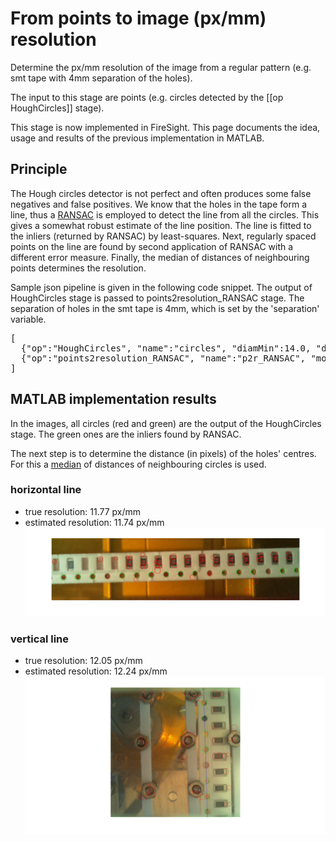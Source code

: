 # From points to image (px/mm) resolution
Determine the px/mm resolution of the image from a regular pattern (e.g. smt tape with 4mm separation of the holes).

The input to this stage are points (e.g. circles detected by the [[op HoughCircles]] stage).

This stage is now implemented in FireSight. This page documents the idea, usage and results of the previous implementation in MATLAB.

## Principle

The Hough circles detector is not perfect and often produces some false negatives and false positives. We know that the holes in the tape form a line, thus a [RANSAC](https://en.wikipedia.org/wiki/RANSAC) is employed to detect the line from all the circles. This gives a somewhat robust estimate of the line position. The line is fitted to the inliers (returned by RANSAC) by least-squares. Next, regularly spaced points on the line are found by second application of RANSAC with a different error measure. Finally, the median of distances of neighbouring points determines the resolution.

Sample json pipeline is given in the following code snippet. The output of HoughCircles stage is passed to points2resolution_RANSAC stage. The separation of holes in the smt tape is 4mm, which is set by the 'separation' variable.

<pre>
[
  {"op":"HoughCircles", "name":"circles", "diamMin":14.0, "diamMax":20.0, "show":1},
  {"op":"points2resolution_RANSAC", "name":"p2r_RANSAC", "model":"circles", "separation":4.0}
]
</pre>


## MATLAB implementation results
In the images, all circles (red and green) are the output of the HoughCircles stage. The green ones are the inliers found by RANSAC.

The next step is to determine the distance (in pixels) of the holes' centres. For this a [median](https://en.wikipedia.org/wiki/Median) of distances of neighbouring circles is used.

### horizontal line
* true resolution: 11.77 px/mm
* estimated resolution: 11.74 px/mm
![8mm](img/8mm_line_circles_RANSAC.png)

### vertical line
* true resolution: 12.05 px/mm
* estimated resolution: 12.24 px/mm
![8mm vertical](img/8mm-vert_line_circles_RANSAC.png)